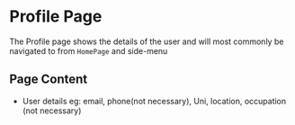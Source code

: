 # Profile Page

The Profile page shows the details of the user and will most commonly be navigated to from `HomePage` and side-menu


## Page Content

- User details eg: email, phone(not necessary), Uni, location, occupation (not necessary)